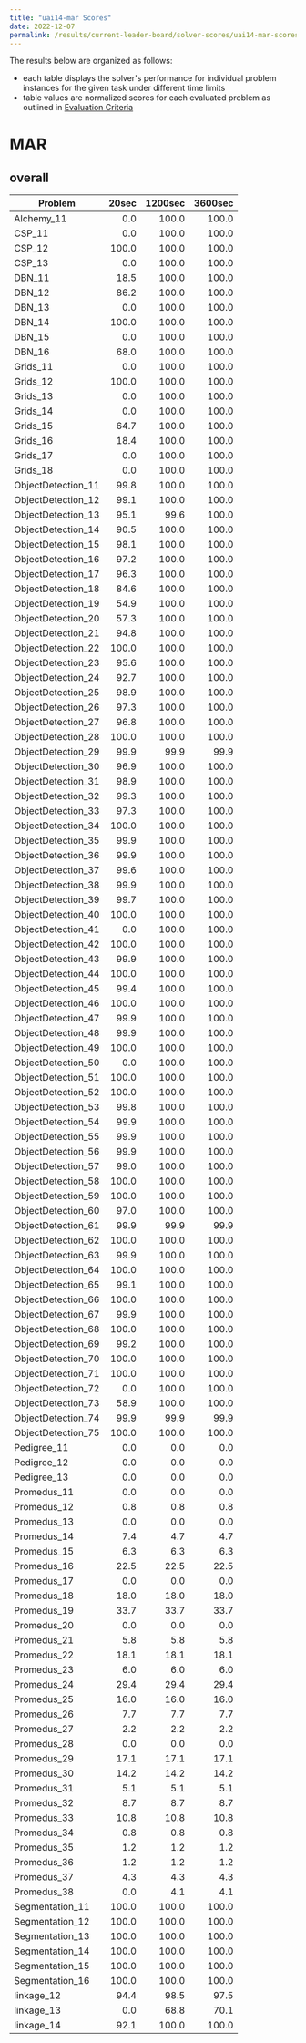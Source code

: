```yaml
---
title: "uai14-mar Scores"
date: 2022-12-07
permalink: /results/current-leader-board/solver-scores/uai14-mar-scores
---
```




The results below are organized as follows:
- each table displays the solver's performance for individual problem instances for the given task under different time limits
- table values are normalized scores for each evaluated problem as outlined in [Evaluation Criteria](https://uaicompetition.github.io/uci-2022/results/evaluation-criteria/)


# MAR

## overall

|      Problem       | 20sec | 1200sec | 3600sec |
| ------------------ | ----: | ------: | ------: |
| Alchemy_11         |   0.0 |   100.0 |   100.0 |
| CSP_11             |   0.0 |   100.0 |   100.0 |
| CSP_12             | 100.0 |   100.0 |   100.0 |
| CSP_13             |   0.0 |   100.0 |   100.0 |
| DBN_11             |  18.5 |   100.0 |   100.0 |
| DBN_12             |  86.2 |   100.0 |   100.0 |
| DBN_13             |   0.0 |   100.0 |   100.0 |
| DBN_14             | 100.0 |   100.0 |   100.0 |
| DBN_15             |   0.0 |   100.0 |   100.0 |
| DBN_16             |  68.0 |   100.0 |   100.0 |
| Grids_11           |   0.0 |   100.0 |   100.0 |
| Grids_12           | 100.0 |   100.0 |   100.0 |
| Grids_13           |   0.0 |   100.0 |   100.0 |
| Grids_14           |   0.0 |   100.0 |   100.0 |
| Grids_15           |  64.7 |   100.0 |   100.0 |
| Grids_16           |  18.4 |   100.0 |   100.0 |
| Grids_17           |   0.0 |   100.0 |   100.0 |
| Grids_18           |   0.0 |   100.0 |   100.0 |
| ObjectDetection_11 |  99.8 |   100.0 |   100.0 |
| ObjectDetection_12 |  99.1 |   100.0 |   100.0 |
| ObjectDetection_13 |  95.1 |    99.6 |   100.0 |
| ObjectDetection_14 |  90.5 |   100.0 |   100.0 |
| ObjectDetection_15 |  98.1 |   100.0 |   100.0 |
| ObjectDetection_16 |  97.2 |   100.0 |   100.0 |
| ObjectDetection_17 |  96.3 |   100.0 |   100.0 |
| ObjectDetection_18 |  84.6 |   100.0 |   100.0 |
| ObjectDetection_19 |  54.9 |   100.0 |   100.0 |
| ObjectDetection_20 |  57.3 |   100.0 |   100.0 |
| ObjectDetection_21 |  94.8 |   100.0 |   100.0 |
| ObjectDetection_22 | 100.0 |   100.0 |   100.0 |
| ObjectDetection_23 |  95.6 |   100.0 |   100.0 |
| ObjectDetection_24 |  92.7 |   100.0 |   100.0 |
| ObjectDetection_25 |  98.9 |   100.0 |   100.0 |
| ObjectDetection_26 |  97.3 |   100.0 |   100.0 |
| ObjectDetection_27 |  96.8 |   100.0 |   100.0 |
| ObjectDetection_28 | 100.0 |   100.0 |   100.0 |
| ObjectDetection_29 |  99.9 |    99.9 |    99.9 |
| ObjectDetection_30 |  96.9 |   100.0 |   100.0 |
| ObjectDetection_31 |  98.9 |   100.0 |   100.0 |
| ObjectDetection_32 |  99.3 |   100.0 |   100.0 |
| ObjectDetection_33 |  97.3 |   100.0 |   100.0 |
| ObjectDetection_34 | 100.0 |   100.0 |   100.0 |
| ObjectDetection_35 |  99.9 |   100.0 |   100.0 |
| ObjectDetection_36 |  99.9 |   100.0 |   100.0 |
| ObjectDetection_37 |  99.6 |   100.0 |   100.0 |
| ObjectDetection_38 |  99.9 |   100.0 |   100.0 |
| ObjectDetection_39 |  99.7 |   100.0 |   100.0 |
| ObjectDetection_40 | 100.0 |   100.0 |   100.0 |
| ObjectDetection_41 |   0.0 |   100.0 |   100.0 |
| ObjectDetection_42 | 100.0 |   100.0 |   100.0 |
| ObjectDetection_43 |  99.9 |   100.0 |   100.0 |
| ObjectDetection_44 | 100.0 |   100.0 |   100.0 |
| ObjectDetection_45 |  99.4 |   100.0 |   100.0 |
| ObjectDetection_46 | 100.0 |   100.0 |   100.0 |
| ObjectDetection_47 |  99.9 |   100.0 |   100.0 |
| ObjectDetection_48 |  99.9 |   100.0 |   100.0 |
| ObjectDetection_49 | 100.0 |   100.0 |   100.0 |
| ObjectDetection_50 |   0.0 |   100.0 |   100.0 |
| ObjectDetection_51 | 100.0 |   100.0 |   100.0 |
| ObjectDetection_52 | 100.0 |   100.0 |   100.0 |
| ObjectDetection_53 |  99.8 |   100.0 |   100.0 |
| ObjectDetection_54 |  99.9 |   100.0 |   100.0 |
| ObjectDetection_55 |  99.9 |   100.0 |   100.0 |
| ObjectDetection_56 |  99.9 |   100.0 |   100.0 |
| ObjectDetection_57 |  99.0 |   100.0 |   100.0 |
| ObjectDetection_58 | 100.0 |   100.0 |   100.0 |
| ObjectDetection_59 | 100.0 |   100.0 |   100.0 |
| ObjectDetection_60 |  97.0 |   100.0 |   100.0 |
| ObjectDetection_61 |  99.9 |    99.9 |    99.9 |
| ObjectDetection_62 | 100.0 |   100.0 |   100.0 |
| ObjectDetection_63 |  99.9 |   100.0 |   100.0 |
| ObjectDetection_64 | 100.0 |   100.0 |   100.0 |
| ObjectDetection_65 |  99.1 |   100.0 |   100.0 |
| ObjectDetection_66 | 100.0 |   100.0 |   100.0 |
| ObjectDetection_67 |  99.9 |   100.0 |   100.0 |
| ObjectDetection_68 | 100.0 |   100.0 |   100.0 |
| ObjectDetection_69 |  99.2 |   100.0 |   100.0 |
| ObjectDetection_70 | 100.0 |   100.0 |   100.0 |
| ObjectDetection_71 | 100.0 |   100.0 |   100.0 |
| ObjectDetection_72 |   0.0 |   100.0 |   100.0 |
| ObjectDetection_73 |  58.9 |   100.0 |   100.0 |
| ObjectDetection_74 |  99.9 |    99.9 |    99.9 |
| ObjectDetection_75 | 100.0 |   100.0 |   100.0 |
| Pedigree_11        |   0.0 |     0.0 |     0.0 |
| Pedigree_12        |   0.0 |     0.0 |     0.0 |
| Pedigree_13        |   0.0 |     0.0 |     0.0 |
| Promedus_11        |   0.0 |     0.0 |     0.0 |
| Promedus_12        |   0.8 |     0.8 |     0.8 |
| Promedus_13        |   0.0 |     0.0 |     0.0 |
| Promedus_14        |   7.4 |     4.7 |     4.7 |
| Promedus_15        |   6.3 |     6.3 |     6.3 |
| Promedus_16        |  22.5 |    22.5 |    22.5 |
| Promedus_17        |   0.0 |     0.0 |     0.0 |
| Promedus_18        |  18.0 |    18.0 |    18.0 |
| Promedus_19        |  33.7 |    33.7 |    33.7 |
| Promedus_20        |   0.0 |     0.0 |     0.0 |
| Promedus_21        |   5.8 |     5.8 |     5.8 |
| Promedus_22        |  18.1 |    18.1 |    18.1 |
| Promedus_23        |   6.0 |     6.0 |     6.0 |
| Promedus_24        |  29.4 |    29.4 |    29.4 |
| Promedus_25        |  16.0 |    16.0 |    16.0 |
| Promedus_26        |   7.7 |     7.7 |     7.7 |
| Promedus_27        |   2.2 |     2.2 |     2.2 |
| Promedus_28        |   0.0 |     0.0 |     0.0 |
| Promedus_29        |  17.1 |    17.1 |    17.1 |
| Promedus_30        |  14.2 |    14.2 |    14.2 |
| Promedus_31        |   5.1 |     5.1 |     5.1 |
| Promedus_32        |   8.7 |     8.7 |     8.7 |
| Promedus_33        |  10.8 |    10.8 |    10.8 |
| Promedus_34        |   0.8 |     0.8 |     0.8 |
| Promedus_35        |   1.2 |     1.2 |     1.2 |
| Promedus_36        |   1.2 |     1.2 |     1.2 |
| Promedus_37        |   4.3 |     4.3 |     4.3 |
| Promedus_38        |   0.0 |     4.1 |     4.1 |
| Segmentation_11    | 100.0 |   100.0 |   100.0 |
| Segmentation_12    | 100.0 |   100.0 |   100.0 |
| Segmentation_13    | 100.0 |   100.0 |   100.0 |
| Segmentation_14    | 100.0 |   100.0 |   100.0 |
| Segmentation_15    | 100.0 |   100.0 |   100.0 |
| Segmentation_16    | 100.0 |   100.0 |   100.0 |
| linkage_12         |  94.4 |    98.5 |    97.5 |
| linkage_13         |   0.0 |    68.8 |    70.1 |
| linkage_14         |  92.1 |   100.0 |   100.0 |

